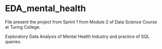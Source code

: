 # EDA_mental_health

File present the project from Sprint 1 from Module 2 of Data Science Course at Turing College.

Exploratory Data Analysis of Mental Health Industry and practice of SQL queries.

